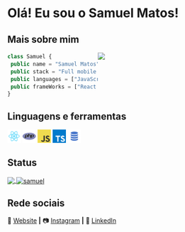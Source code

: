 # Olá! Eu sou o Samuel Matos!

## Mais sobre mim

<img align="right" width="300" src="https://i2.wp.com/allhtaccess.info/wp-content/uploads/2018/03/programming.gif?fit=1281%2C716&ssl=1" />

```Javascript
class Samuel {
 public name = "Samuel Matos";
 public stack = "Full mobile & Web";
 public languages = ["JavaScript", "PHP", "TypeScript", "SQL"];
 public frameWorks = ["React Native", "Slim PHP", "React" "Adonis Js", "Laravel"];
}
```

## Linguagens e ferramentas

<code><img height="30" src="https://raw.githubusercontent.com/github/explore/80688e429a7d4ef2fca1e82350fe8e3517d3494d/topics/react/react.png"></code>
<code><img height="30" src="https://raw.githubusercontent.com/github/explore/80688e429a7d4ef2fca1e82350fe8e3517d3494d/topics/php/php.png"></code>
<code><img height="30" src="https://raw.githubusercontent.com/github/explore/80688e429a7d4ef2fca1e82350fe8e3517d3494d/topics/javascript/javascript.png"></code>
<code><img height="30" src="https://raw.githubusercontent.com/github/explore/80688e429a7d4ef2fca1e82350fe8e3517d3494d/topics/typescript/typescript.png"></code>
<code><img height="30" src="https://raw.githubusercontent.com/github/explore/80688e429a7d4ef2fca1e82350fe8e3517d3494d/topics/sql/sql.png"></code>
## Status

<a href="https://github.com/samuhmatos">
  <img align="center" src="https://github-readme-stats.vercel.app/api/top-langs/?username=samuhmatos&theme=dracula&hide_langs_below=1" />
</a>

<a href="https://github.com/samuhmatos">
 <img align="center" src="https://github-readme-stats.vercel.app/api?username=samuhmatos&show_icons=true&theme=dracula&line_height=27" alt="samuel" github stats"/>
</a>

[website]: https://blog.samuelmatos.tech
[instagram]: https://www.instagram.com/samuh.matos/
[linkedin]: https://www.linkedin.com/in/o-samuelmatos/

<br>

## Rede sociais

🏡 [Website][website] **|**
📷 [Instagram][instagram] **|**
👔 [LinkedIn][linkedin]
